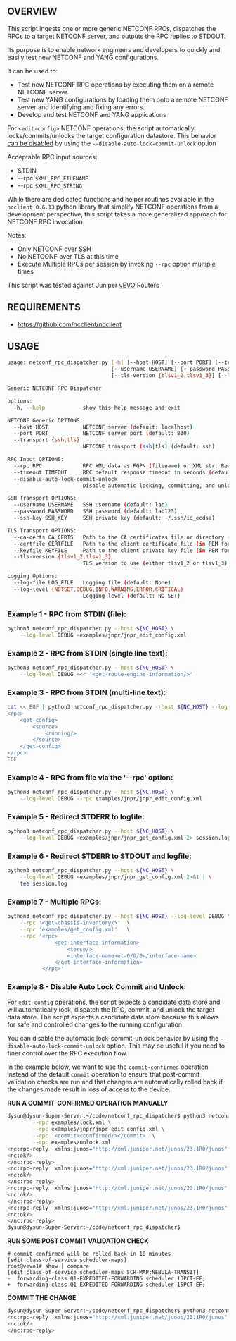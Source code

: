 ## OVERVIEW

This script ingests one or more generic NETCONF RPCs, dispatches the RPCs to a target NETCONF server, and outputs the RPC replies to STDOUT.

Its purpose is to enable network engineers and developers to quickly and easily test new NETCONF and YANG configurations.

It can be used to:

* Test new NETCONF RPC operations by executing them on a remote NETCONF server.
* Test new YANG configurations by loading them onto a remote NETCONF server and identifying and fixing any errors.
* Develop and test NETCONF and YANG applications

For `<edit-config>` NETCONF operations, the script automatically locks/commits/unlocks the target configuration datastore. This behavior [can be disabled](#example-8---disable-auto-lock-commit-and-unlock) by using the `--disable-auto-lock-commit-unlock` option

Acceptable RPC input sources:
* STDIN
* --rpc `$XML_RPC_FILENAME` 
* --rpc `$XML_RPC_STRING`

While there are dedicated functions and helper routines available in the `ncclient 0.6.13` python library that simplify NETCONF operations from a development perspective, this script takes a more generalized approach for NETCONF RPC invocation.

Notes:
* Only NETCONF over SSH
* No NETCONF over TLS at this time
* Execute Multiple RPCs per session by invoking `--rpc` option multiple times

This script was tested against Juniper [vEVO](https://www.juniper.net/documentation/us/en/software/vJunosEvolved/vjunos-evolved-kvm/topics/vjunosevolved-understand.html) Routers

## REQUIREMENTS
* https://github.com/ncclient/ncclient


## USAGE

```bash
usage: netconf_rpc_dispatcher.py [-h] [--host HOST] [--port PORT] [--transport {ssh,tls}] [--rpc RPC] [--timeout TIMEOUT] [--disable-auto-lock-commit-unlock]
                                 [--username USERNAME] [--password PASSWORD] [--ssh-key SSH_KEY] [--ca-certs CA_CERTS] [--certfile CERTFILE] [--keyfile KEYFILE]
                                 [--tls-version {tlsv1_2,tlsv1_3}] [--log-file LOG_FILE] [--log-level {NOTSET,DEBUG,INFO,WARNING,ERROR,CRITICAL}]

Generic NETCONF RPC Dispatcher

options:
  -h, --help            show this help message and exit

NETCONF Generic OPTIONS:
  --host HOST           NETCONF server (default: localhost)
  --port PORT           NETCONF server port (default: 830)
  --transport {ssh,tls}
                        NETCONF transport (ssh|tls) (default: ssh)

RPC Input OPTIONS:
  --rpc RPC             RPC XML data as FQPN (filename) or XML str. Read from STDIN if not provided...use Ctrl-D to signal EOF) (default: None)
  --timeout TIMEOUT     RPC default response timeout in seconds (default: 60)
  --disable-auto-lock-commit-unlock
                        Disable automatic locking, committing, and unlocking for edit-config operations (default: False)

SSH Transport OPTIONS:
  --username USERNAME   SSH username (default: lab)
  --password PASSWORD   SSH password (default: lab123)
  --ssh-key SSH_KEY     SSH private key (default: ~/.ssh/id_ecdsa)

TLS Transport OPTIONS:
  --ca-certs CA_CERTS   Path to the CA certificates file or directory (default: all_CAs)
  --certfile CERTFILE   Path to the client certificate file (in PEM format) (default: client.crt)
  --keyfile KEYFILE     Path to the client private key file (in PEM format) (default: client.key)
  --tls-version {tlsv1_2,tlsv1_3}
                        TLS version to use (either tlsv1_2 or tlsv1_3) (default: tlsv1_2)

Logging Options:
  --log-file LOG_FILE   Logging file (default: None)
  --log-level {NOTSET,DEBUG,INFO,WARNING,ERROR,CRITICAL}
                        Logging level (default: NOTSET)
```

### Example 1 - RPC from STDIN (file):
```bash
python3 netconf_rpc_dispatcher.py --host ${NC_HOST} \
    --log-level DEBUG <examples/jnpr/jnpr_edit_config.xml
```

### Example 2 - RPC from STDIN (single line text):
```bash
python3 netconf_rpc_dispatcher.py --host ${NC_HOST} \
    --log-level DEBUG <<< '<get-route-engine-information/>'
```

### Example 3 - RPC from STDIN (multi-line text):
```bash
cat << EOF | python3 netconf_rpc_dispatcher.py --host ${NC_HOST} --log-level DEBUG
<rpc>
    <get-config>
        <source>
            <running/>
        </source>
    </get-config>
</rpc>
EOF
```

### Example 4 - RPC from file via the '--rpc' option:
```bash
python3 netconf_rpc_dispatcher.py --host ${NC_HOST} \
    --log-level DEBUG --rpc examples/jnpr/jnpr_edit_config.xml
```

### Example 5 - Redirect STDERR to logfile:
```bash
python3 netconf_rpc_dispatcher.py --host ${NC_HOST} \
    --log-level DEBUG <examples/jnpr/jnpr_get_config.xml 2> session.log
```

### Example 6 - Redirect STDERR to STDOUT and logfile:
```bash
python3 netconf_rpc_dispatcher.py --host ${NC_HOST} \
    --log-level DEBUG <examples/jnpr/jnpr_get_config.xml 2>&1 | \
    tee session.log
```
### Example 7 - Multiple RPCs:
```bash
python3 netconf_rpc_dispatcher.py --host ${NC_HOST} --log-level DEBUG \
    --rpc '<get-chassis-inventory/>'  \
    --rpc 'examples/get_config.xml'   \
    --rpc '<rpc>
               <get-interface-information>
                   <terse/>
                   <interface-name>et-0/0/0</interface-name>
               </get-interface-information>
           </rpc>'
```

### Example 8 - Disable Auto Lock Commit and Unlock:
For `edit-config` operations, the script expects a candidate data store and will automatically lock, dispatch the RPC, commit, and unlock the target data store. The script expects a candidate data store because this allows for safe and controlled changes to the running configuration.

You can disable the automatic lock-commit-unlock behavior by using the `--disable-auto-lock-commit-unlock` option. This may be useful if you need to finer control over the RPC execution flow. 

In the example below, we want to use the `commit-confirmed` operation instead of the default `commit` operation to ensure that post-commit validation checks are run and that changes are automatically rolled back if the changes made result in loss of access to the device.

**RUN A COMMIT-CONFIRMED OPERATION MANUALLY**
```bash
dysun@dysun-Super-Server:~/code/netconf_rpc_dispatcher$ python3 netconf_rpc_dispatcher.py --host 10.10.1.35 --disable-auto-lock-commit-unlock \
        --rpc examples/lock.xml \
        --rpc examples/jnpr/jnpr_edit_config.xml \
        --rpc '<commit><confirmed/></commit>' \
        --rpc examples/unlock.xml
<nc:rpc-reply  xmlns:junos="http://xml.juniper.net/junos/23.1R0/junos" xmlns:nc="urn:ietf:params:xml:ns:netconf:base:1.0" message-id="urn:uuid:f0d7401f-a116-4e8e-8995-dcd8db98fd53">
<nc:ok/>
</nc:rpc-reply>
<nc:rpc-reply  xmlns:junos="http://xml.juniper.net/junos/23.1R0/junos" xmlns:nc="urn:ietf:params:xml:ns:netconf:base:1.0" message-id="urn:uuid:9bbbfc3e-a53a-4a0b-a6d2-c93b33f32e62">
<nc:ok/>
</nc:rpc-reply>
<nc:rpc-reply  xmlns:junos="http://xml.juniper.net/junos/23.1R0/junos" xmlns:nc="urn:ietf:params:xml:ns:netconf:base:1.0" message-id="urn:uuid:b3bd4c46-1654-4572-982a-ed267944b7ae">
<nc:ok/>
</nc:rpc-reply>
<nc:rpc-reply  xmlns:junos="http://xml.juniper.net/junos/23.1R0/junos" xmlns:nc="urn:ietf:params:xml:ns:netconf:base:1.0" message-id="urn:uuid:c03a910e-30b5-44fc-bae5-3fddcd392888">
<nc:ok/>
</nc:rpc-reply>
dysun@dysun-Super-Server:~/code/netconf_rpc_dispatcher$ 
```
	
**RUN SOME POST COMMIT VALIDATION CHECK**
```
# commit confirmed will be rolled back in 10 minutes
[edit class-of-service scheduler-maps]
root@vevo1# show | compare 
[edit class-of-service scheduler-maps SCH-MAP:NEBULA-TRANSIT]
-  forwarding-class Q1-EXPEDITED-FORWARDING scheduler 10PCT-EF;
+  forwarding-class Q1-EXPEDITED-FORWARDING scheduler 15PCT-EF;
```

**COMMIT THE CHANGE**
```bash
dysun@dysun-Super-Server:~/code/netconf_rpc_dispatcher$ python3 netconf_rpc_dispatcher.py --host 10.10.1.35 --rpc '<commit/>'
<nc:rpc-reply  xmlns:junos="http://xml.juniper.net/junos/23.1R0/junos" xmlns:nc="urn:ietf:params:xml:ns:netconf:base:1.0" message-id="urn:uuid:06ee19d8-afc0-44f5-99e2-6341443a506c">
<nc:ok/>
</nc:rpc-reply>
```
